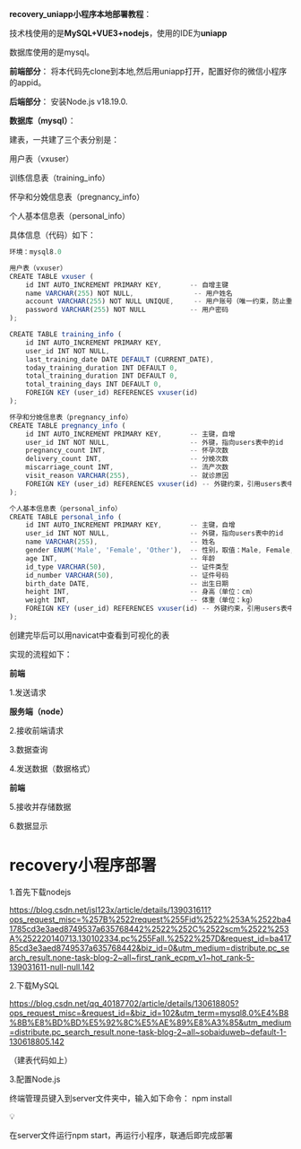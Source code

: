 **recovery_uniapp小程序本地部署教程**：

技术栈使用的是**MySQL+VUE3+nodejs**，使用的IDE为**uniapp**

数据库使用的是mysql。


**前端部分**：
将本代码先clone到本地,然后用uniapp打开，配置好你的微信小程序的appid。


**后端部分**：
安装Node.js v18.19.0.


**数据库（mysql）**：

建表，一共建了三个表分别是：

用户表（vxuser）

训练信息表（training_info）

怀孕和分娩信息表（pregnancy_info）

个人基本信息表（personal_info）

具体信息（代码）如下：

```jsx
环境：mysql8.0

用户表（vxuser）
CREATE TABLE vxuser (
    id INT AUTO_INCREMENT PRIMARY KEY,       -- 自增主键
    name VARCHAR(255) NOT NULL,               -- 用户姓名
    account VARCHAR(255) NOT NULL UNIQUE,     -- 用户账号（唯一约束，防止重复）
    password VARCHAR(255) NOT NULL           -- 用户密码
);

CREATE TABLE training_info (
    id INT AUTO_INCREMENT PRIMARY KEY,
    user_id INT NOT NULL,
    last_training_date DATE DEFAULT (CURRENT_DATE), 
    today_training_duration INT DEFAULT 0,
    total_training_duration INT DEFAULT 0,
    total_training_days INT DEFAULT 0,
    FOREIGN KEY (user_id) REFERENCES vxuser(id)
);

怀孕和分娩信息表（pregnancy_info）
CREATE TABLE pregnancy_info (
    id INT AUTO_INCREMENT PRIMARY KEY,       -- 主键，自增
    user_id INT NOT NULL,                    -- 外键，指向users表中的id
    pregnancy_count INT,                     -- 怀孕次数
    delivery_count INT,                      -- 分娩次数
    miscarriage_count INT,                   -- 流产次数
    visit_reason VARCHAR(255),               -- 就诊原因
    FOREIGN KEY (user_id) REFERENCES vxuser(id) -- 外键约束，引用users表中的id
);

个人基本信息表（personal_info）
CREATE TABLE personal_info (
    id INT AUTO_INCREMENT PRIMARY KEY,       -- 主键，自增
    user_id INT NOT NULL,                    -- 外键，指向users表中的id
    name VARCHAR(255),                       -- 姓名
    gender ENUM('Male', 'Female', 'Other'),  -- 性别，取值：Male, Female, Other
    age INT,                                 -- 年龄
    id_type VARCHAR(50),                     -- 证件类型
    id_number VARCHAR(50),                   -- 证件号码
    birth_date DATE,                         -- 出生日期
    height INT,                              -- 身高（单位：cm）
    weight INT,                              -- 体重（单位：kg）
    FOREIGN KEY (user_id) REFERENCES vxuser(id) -- 外键约束，引用users表中的id
);
```


创建完毕后可以用navicat中查看到可视化的表

实现的流程如下：

**前端**

1.发送请求

**服务端（node）**

2.接收前端请求

3.数据查询

4.发送数据（数据格式）

**前端**

5.接收并存储数据

6.数据显示


# recovery小程序部署

1.首先下载nodejs

https://blog.csdn.net/jsl123x/article/details/139031611?ops_request_misc=%257B%2522request%255Fid%2522%253A%2522ba41785cd3e3aed8749537a635768442%2522%252C%2522scm%2522%253A%252220140713.130102334.pc%255Fall.%2522%257D&request_id=ba41785cd3e3aed8749537a635768442&biz_id=0&utm_medium=distribute.pc_search_result.none-task-blog-2~all~first_rank_ecpm_v1~hot_rank-5-139031611-null-null.142

2.下载MySQL

https://blog.csdn.net/qq_40187702/article/details/130618805?ops_request_misc=&request_id=&biz_id=102&utm_term=mysql8.0%E4%B8%8B%E8%BD%BD%E5%92%8C%E5%AE%89%E8%A3%85&utm_medium=distribute.pc_search_result.none-task-blog-2~all~sobaiduweb~default-1-130618805.142

（建表代码如上）

3.配置Node.js

终端管理员键入到server文件夹中，输入如下命令：
npm install

<aside>
💡

在server文件运行npm start，再运行小程序，联通后即完成部署

</aside>
